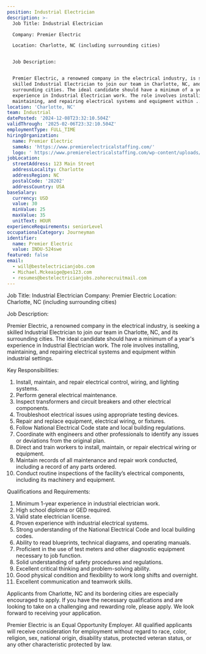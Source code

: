 ```yaml
---
position: Industrial Electrician
description: >-
  Job Title: Industrial Electrician

  Company: Premier Electric

  Location: Charlotte, NC (including surrounding cities)


  Job Description:


  Premier Electric, a renowned company in the electrical industry, is seeking a
  skilled Industrial Electrician to join our team in Charlotte, NC, and its
  surrounding cities. The ideal candidate should have a minimum of a year's
  experience in Industrial Electrician work. The role involves installing,
  maintaining, and repairing electrical systems and equipment within ...
location: 'Charlotte, NC'
team: Industrial
datePosted: '2024-12-08T23:32:10.504Z'
validThrough: '2025-02-06T23:32:10.504Z'
employmentType: FULL_TIME
hiringOrganization:
  name: Premier Electric
  sameAs: 'https://www.premierelectricalstaffing.com/'
  logo: ' https://www.premierelectricalstaffing.com/wp-content/uploads/2020/05/Premier-Electrical-Staffing-logo.png'
jobLocation:
  streetAddress: 123 Main Street
  addressLocality: Charlotte
  addressRegion: NC
  postalCode: '28202'
  addressCountry: USA
baseSalary:
  currency: USD
  value: 30
  minValue: 25
  maxValue: 35
  unitText: HOUR
experienceRequirements: seniorLevel
occupationalCategory: Journeyman
identifier:
  name: Premier Electric
  value: INDU-524swe
featured: false
email:
  - will@bestelectricianjobs.com
  - Michael.Mckeaige@pes123.com
  - resumes@bestelectricianjobs.zohorecruitmail.com
---
```




Job Title: Industrial Electrician
Company: Premier Electric
Location: Charlotte, NC (including surrounding cities)

Job Description:

Premier Electric, a renowned company in the electrical industry, is seeking a skilled Industrial Electrician to join our team in Charlotte, NC, and its surrounding cities. The ideal candidate should have a minimum of a year's experience in Industrial Electrician work. The role involves installing, maintaining, and repairing electrical systems and equipment within industrial settings. 

Key Responsibilities:

1. Install, maintain, and repair electrical control, wiring, and lighting systems.
2. Perform general electrical maintenance.
3. Inspect transformers and circuit breakers and other electrical components.
4. Troubleshoot electrical issues using appropriate testing devices.
5. Repair and replace equipment, electrical wiring, or fixtures.
6. Follow National Electrical Code state and local building regulations.
7. Coordinate with engineers and other professionals to identify any issues or deviations from the original plan.
8. Direct and train workers to install, maintain, or repair electrical wiring or equipment.
9. Maintain records of all maintenance and repair work conducted, including a record of any parts ordered.
10. Conduct routine inspections of the facility’s electrical components, including its machinery and equipment.

Qualifications and Requirements:

1. Minimum 1-year experience in industrial electrician work.
2. High school diploma or GED required.
3. Valid state electrician license.
4. Proven experience with industrial electrical systems.
5. Strong understanding of the National Electrical Code and local building codes.
6. Ability to read blueprints, technical diagrams, and operating manuals.
7. Proficient in the use of test meters and other diagnostic equipment necessary to job function.
8. Solid understanding of safety procedures and regulations.
9. Excellent critical thinking and problem-solving ability.
10. Good physical condition and flexibility to work long shifts and overnight.
11. Excellent communication and teamwork skills.

Applicants from Charlotte, NC and its bordering cities are especially encouraged to apply. If you have the necessary qualifications and are looking to take on a challenging and rewarding role, please apply. We look forward to receiving your application. 

Premier Electric is an Equal Opportunity Employer. All qualified applicants will receive consideration for employment without regard to race, color, religion, sex, national origin, disability status, protected veteran status, or any other characteristic protected by law.